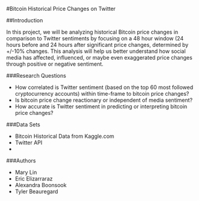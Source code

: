 #Bitcoin Historical Price Changes on Twitter

##Introduction

In this project, we will be analyzing historical Bitcoin price changes in comparison to Twitter sentiments by focusing on a 48 hour window (24 hours before and 24 hours after significant price changes, determined by +/-10% changes. This analysis will help us better understand how social media has affected, influenced, or maybe even exaggerated price changes through positive or negative sentiment. 

###Research Questions

* How correlated is Twitter sentiment (based on the top 60 most followed cryptocurrency accounts) within time-frame to bitcoin price changes? 
* Is bitcoin price change reactionary or independent of media sentiment?
* How accurate is Twitter sentiment in predicting or interpreting bitcoin price changes?

###Data Sets
* Bitcoin Historical Data from Kaggle.com
* Twitter API
* 

###Authors
* Mary Lin
* Eric Elizarraraz
* Alexandra Boonsook
* Tyler Beauregard
